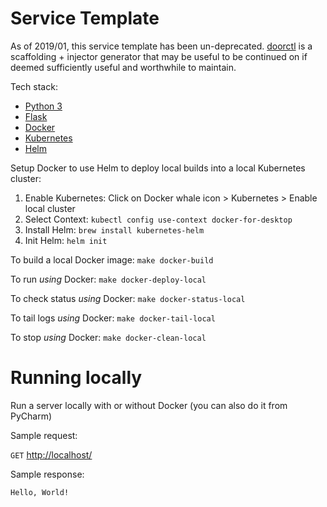 # Service Template

As of 2019/01, this service template has been un-deprecated. [doorctl](https://github.com/doordash/doorctl) is a scaffolding + injector generator that may be useful to be continued on if deemed sufficiently useful and worthwhile to maintain.

Tech stack:
 * [Python 3](https://docs.python.org/3/)
 * [Flask](http://flask.pocoo.org/)
 * [Docker](https://docs.docker.com/)
 * [Kubernetes](https://kubernetes.io/docs/home/)
 * [Helm](https://docs.helm.sh/)
    
Setup Docker to use Helm to deploy local builds into a local Kubernetes cluster: 
 1. Enable Kubernetes: Click on Docker whale icon > Kubernetes > Enable local cluster
 2. Select Context: `kubectl config use-context docker-for-desktop`
 3. Install Helm: `brew install kubernetes-helm`
 4. Init Helm: `helm init`

To build a local Docker image: `make docker-build`

To run *using* Docker: `make docker-deploy-local`

To check status *using* Docker: `make docker-status-local`

To tail logs *using* Docker: `make docker-tail-local`

To stop *using* Docker: `make docker-clean-local`

# Running locally

Run a server locally with or without Docker (you can also do it from PyCharm)

Sample request:

`GET` [http://localhost/](http://localhost/)

Sample response:

`Hello, World!`